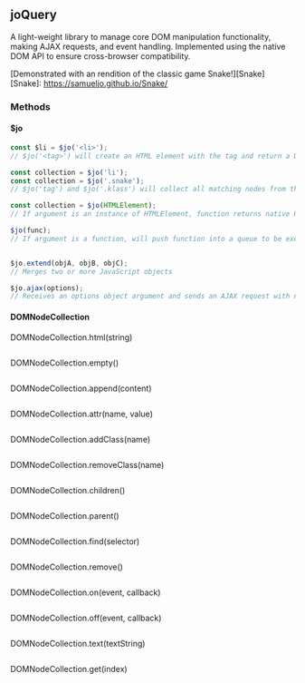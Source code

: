 ## joQuery

A light-weight library to manage core DOM manipulation functionality, making AJAX requests, and event handling. Implemented using the native DOM API to ensure cross-browser compatibility.

[Demonstrated with an rendition of the classic game Snake!][Snake]
[Snake]: https://samueljo.github.io/Snake/

### Methods

#### $jo

```javascript
const $li = $jo('<li>');
// $jo('<tag>') will create an HTML element with the tag and return a DOMNodeCollection object

const collection = $jo('li');
const collection = $jo('.snake');
// $jo('tag') and $jo('.klass') will collect all matching nodes from the page and return a DOMNodeCollection object

const collection = $jo(HTMLElement);
// If argument is an instance of HTMLElement, function returns native HTMLElement wrapped in joQuery, returning a DOMNodeCollection

$jo(func);
// If argument is a function, will push function into a queue to be executed on `document` `ready`


$jo.extend(objA, objB, objC);
// Merges two or more JavaScript objects

$jo.ajax(options);
// Receives an options object argument and sends an AJAX request with native JavaScript using an XHR, or XMLHttpRequest object.
```

#### DOMNodeCollection

DOMNodeCollection.html(string)
```javascript
```

DOMNodeCollection.empty()
```javascript
```

DOMNodeCollection.append(content)
```javascript
```

DOMNodeCollection.attr(name, value)
```javascript
```

DOMNodeCollection.addClass(name)
```javascript
```

DOMNodeCollection.removeClass(name)
```javascript
```

DOMNodeCollection.children()
```javascript
```

DOMNodeCollection.parent()
```javascript
```

DOMNodeCollection.find(selector)
```javascript
```

DOMNodeCollection.remove()
```javascript
```

DOMNodeCollection.on(event, callback)
```javascript
```

DOMNodeCollection.off(event, callback)
```javascript
```

DOMNodeCollection.text(textString)
```javascript
```

DOMNodeCollection.get(index)
```javascript
```
